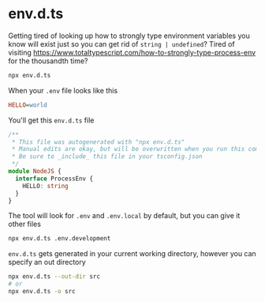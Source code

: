 # env.d.ts

Getting tired of looking up how to strongly type environment variables you know will exist just so you can get rid of `string | undefined`? Tired of visiting https://www.totaltypescript.com/how-to-strongly-type-process-env for the thousandth time?

```bash
npx env.d.ts
```

When your `.env` file looks like this

```ini
HELLO=world
```

You'll get this `env.d.ts` file

```ts
/**
 * This file was autogenerated with "npx env.d.ts"
 * Manual edits are okay, but will be overwritten when you run this command.
 * Be sure to _include_ this file in your tsconfig.json
 */
module NodeJS {
  interface ProcessEnv {
    HELLO: string
  }
}
```

The tool will look for `.env` and `.env.local` by default, but you can give it other files

```bash
npx env.d.ts .env.development
```

`env.d.ts` gets generated in your current working directory, however you can specify an out directory

```bash
npx env.d.ts --out-dir src
# or
npx env.d.ts -o src
```
